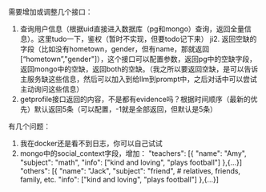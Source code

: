 需要增加或调整几个接口：

1. 查询用户信息（根据uid直接进入数据库（pg和mongo）查询，返回全量信息）。这里tudo一下，鉴权（暂时不实现，但要todo记下来）
ji2. 返回空缺的字段（比如没有hometown，gender，但有name，那就返回[“hometown”,"gender"]），这个接口可以配置参数，返回pg中的空缺字段，返回mongo中的空缺，返回both的空缺。（我之所以要返回空缺，是可以告诉主服务缺这些信息，然后可以加入到给llm到prompt中，之后对话中可以尝试主动询问这些信息）
3. getprofile接口返回的内容，不是都有evidence吗？根据时间顺序（最新的优先）默认返回5条（可以配置，-1就是全部返回，但默认是5条）

有几个问题：

1. 我在docker还是看不到日志，你可以自己试试
2. mongo中的social_context字段，增加：
"teachers": [{
                "name": "Amy",
                "subject": "math",
                "info": ["kind and loving", "plays football"]
            },{...}]
"others": [{
                "name": "Jack",
                "subject": "friend", # relatives, friends, family, etc.
                "info": ["kind and loving", "plays football"]
            },{...}]